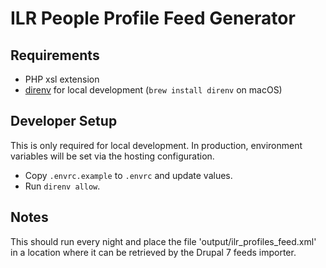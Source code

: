 # ILR People Profile Feed Generator

## Requirements

- PHP xsl extension
- [direnv][] for local development (`brew install direnv` on macOS)

## Developer Setup

This is only required for local development. In production, environment variables will be set via the hosting configuration.

- Copy `.envrc.example` to `.envrc` and update values.
- Run `direnv allow`.

## Notes

This should run every night and place the file 'output/ilr_profiles_feed.xml' in a location where it can be retrieved by the Drupal 7 feeds importer.


[direnv]: https://github.com/direnv/direnv#getting-started

